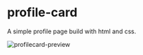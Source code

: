 # profile-card
A simple profile page build with html and css.

![profilecard-preview](https://github.com/user-attachments/assets/cbc1db1a-c7e2-4317-a6a4-9f07586ac9c2)

